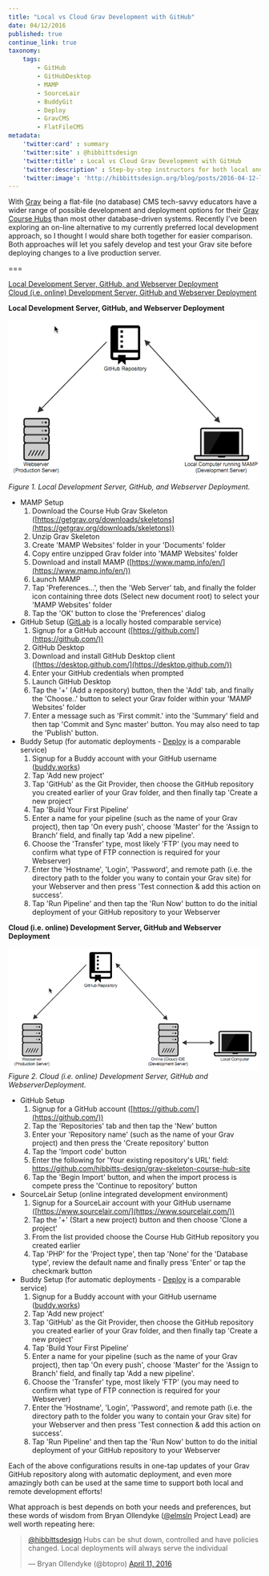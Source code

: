 ```yaml
---
title: "Local vs Cloud Grav Development with GitHub"
date: 04/12/2016
published: true
continue_link: true
taxonomy:
    tags:
        - GitHub
        - GitHubDesktop
        - MAMP
        - SourceLair
        - BuddyGit
        - Deploy
        - GravCMS
        - FlatFileCMS
metadata:
    'twitter:card' : summary
    'twitter:site' : @hibbittsdesign
    'twitter:title' : Local vs Cloud Grav Development with GitHub
    'twitter:description' : Step-by-step instructors for both local and cloud Grav development with GitHub (including automatic deployment).
    'twitter:image': 'http://hibbittsdesign.org/blog/posts/2016-04-12-local-vs-cloud-grav-development-with-github/local-development-server.png'
---
```


With [Grav](http://getgrav.org) being a flat-file (no database) CMS tech-savvy educators have a wider range of possible development and deployment options for their [Grav Course Hubs](http://hibbittsdesign.org/blog/posts/2016-02-12-grav-course-hub-getting-started-guide) than most other database-driven systems. Recently I've been exploring an on-line alternative to my currently preferred local development approach, so I thought I would share both together for easier comparison. Both approaches will let you safely develop and test your Grav site before deploying changes to a live production server.

===

[Local Development Server, GitHub, and Webserver Deployment](#localdev)  
[Cloud (i.e. online) Development Server, GitHub and Webserver Deployment](#clouddev)  

**Local Development Server, GitHub, and Webserver Deployment** <a name="localdev"></a>

![Local Development Server, GitHub, and Webserver Deployment](local-development-server.png)  
_Figure 1. Local Development Server, GitHub, and Webserver Deployment._

* MAMP Setup
  1. Download the Course Hub Grav Skeleton ([https://getgrav.org/downloads/skeletons](https://getgrav.org/downloads/skeletons))
  2. Unzip Grav Skeleton
  3. Create 'MAMP Websites' folder in your 'Documents' folder
  4. Copy entire unzipped Grav folder into 'MAMP Websites' folder
  5. Download and install MAMP ([https://www.mamp.info/en/](https://www.mamp.info/en/))
  6. Launch MAMP
  7. Tap 'Preferences...', then the 'Web Server' tab, and finally the folder icon containing three dots (Select new document root) to select your 'MAMP Websites' folder
  8. Tap the 'OK' button to close the 'Preferences' dialog
* GitHub Setup ([GitLab](https://about.gitlab.com/) is a locally hosted comparable service)
  1. Signup for a GitHub account ([https://github.com/](https://github.com/))
  2. GitHub Desktop
  3. Download and install GitHub Desktop client ([https://desktop.github.com/](https://desktop.github.com/))
  4. Enter your GitHub credentials when prompted
  5. Launch GitHub Desktop
  6. Tap the '+' (Add a repository) button, then the 'Add' tab, and finally the 'Choose..' button to select your Grav folder within your 'MAMP Websites' folder
  7. Enter a message such as 'First commit.' into the 'Summary' field and then tap 'Commit and Sync master' button. You may also need to tap the 'Publish' button.
* Buddy Setup (for automatic deployments - [Deploy](http://deployhq.com) is a comparable service)
  1. Signup for a Buddy account with your GitHub username ([buddy.works](https://buddy.works/))
  2. Tap 'Add new project'
  3. Tap 'GitHub' as the Git Provider, then choose the GitHub repository you created earlier of your Grav folder, and then finally tap 'Create a new project'
  4. Tap 'Build Your First Pipeline'
  5. Enter a name for your pipeline (such as the name of your Grav project), then tap 'On every push', choose 'Master' for the 'Assign to Branch' field, and finally tap 'Add a new pipeline'.
  6. Choose the 'Transfer' type, most likely 'FTP' (you may need to confirm what type of FTP connection is required for your Webserver)
  7. Enter the 'Hostname', 'Login', 'Password', and remote path (i.e. the directory path to the folder you wany to contain your Grav site) for your Webserver and then press 'Test connection & add this action on success'.
  8. Tap 'Run Pipeline' and then tap the 'Run Now' button to do the initial deployment of your GitHub repository to your Webserver

**Cloud (i.e. online) Development Server, GitHub and Webserver Deployment** <a name="clouddev"></a>

![Cloud (i.e. online) Development Server, GitHub and Webserver Deployment](cloud-development-server.png)  
_Figure 2. Cloud (i.e. online) Development Server, GitHub and WebserverDeployment._

* GitHub Setup
  1. Signup for a GitHub account ([https://github.com/](https://github.com/))
  2. Tap the 'Repositories' tab and then tap the 'New' button
  3. Enter your 'Repository name' (such as the name of your Grav project) and then press the 'Create repository' button
  4. Tap the 'Import code' button
  5. Enter the following for 'Your existing repository's URL' field: https://github.com/hibbitts-design/grav-skeleton-course-hub-site
  6. Tap the 'Begin Import' button, and when the import process is compete press the 'Continue to repository' button
* SourceLair Setup (online integrated development environment)
  1. Signup for a SourceLair account with your GitHub username ([https://www.sourcelair.com/](https://www.sourcelair.com/))
  2. Tap the '+'  (Start a new project) button and then choose 'Clone a project'
  3. From the list provided choose the Course Hub GitHub repository you created earlier
  4. Tap 'PHP' for the 'Project type', then tap 'None' for the 'Database type', review the default name and finally press 'Enter' or tap the checkmark button
* Buddy Setup (for automatic deployments - [Deploy](http://deployhq.com) is a comparable service)
  1. Signup for a Buddy account with your GitHub username ([buddy.works](https://buddy.works/))
  2. Tap 'Add new project'
  3. Tap 'GitHub' as the Git Provider, then choose the GitHub repository you created earlier of your Grav folder, and then finally tap 'Create a new project'
  4. Tap 'Build Your First Pipeline'
  5. Enter a name for your pipeline (such as the name of your Grav project), then tap 'On every push', choose 'Master' for the 'Assign to Branch' field, and finally tap 'Add a new pipeline'.
  6. Choose the 'Transfer' type, most likely 'FTP' (you may need to confirm what type of FTP connection is required for your Webserver)
  7. Enter the 'Hostname', 'Login', 'Password', and remote path (i.e. the directory path to the folder you wany to contain your Grav site) for your Webserver and then press 'Test connection & add this action on success'.
  8. Tap 'Run Pipeline' and then tap the 'Run Now' button to do the initial deployment of your GitHub repository to your Webserver

Each of the above configurations results in one-tap updates of your Grav GitHub repository along with automatic deployment, and even more amazingly both can be used at the same time to support both local and remote development efforts!

What approach is best depends on both your needs and preferences, but these words of wisdom from Bryan Ollendyke ([@elmsln](https://twitter.com/elmsln) Project Lead) are well worth repeating here:

<blockquote class="twitter-tweet" data-conversation="none" data-lang="en"><p lang="en" dir="ltr"><a href="https://twitter.com/hibbittsdesign">@hibbittsdesign</a> Hubs can be shut down, controlled and have policies changed. Local deployments will always serve the individual</p>&mdash; Bryan Ollendyke (@btopro) <a href="https://twitter.com/btopro/status/719628366953848833">April 11, 2016</a></blockquote>
<script async src="//platform.twitter.com/widgets.js" charset="utf-8"></script>
